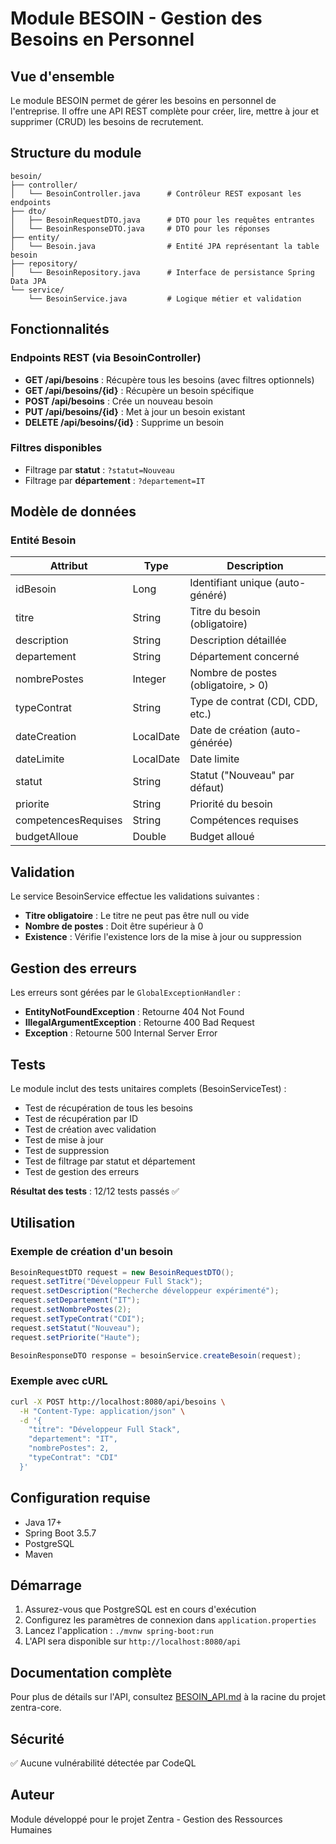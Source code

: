 # Module BESOIN - Gestion des Besoins en Personnel

## Vue d'ensemble

Le module BESOIN permet de gérer les besoins en personnel de l'entreprise. Il offre une API REST complète pour créer, lire, mettre à jour et supprimer (CRUD) les besoins de recrutement.

## Structure du module

```
besoin/
├── controller/
│   └── BesoinController.java      # Contrôleur REST exposant les endpoints
├── dto/
│   ├── BesoinRequestDTO.java      # DTO pour les requêtes entrantes
│   └── BesoinResponseDTO.java     # DTO pour les réponses
├── entity/
│   └── Besoin.java                # Entité JPA représentant la table besoin
├── repository/
│   └── BesoinRepository.java      # Interface de persistance Spring Data JPA
└── service/
    └── BesoinService.java         # Logique métier et validation
```

## Fonctionnalités

### Endpoints REST (via BesoinController)

- **GET /api/besoins** : Récupère tous les besoins (avec filtres optionnels)
- **GET /api/besoins/{id}** : Récupère un besoin spécifique
- **POST /api/besoins** : Crée un nouveau besoin
- **PUT /api/besoins/{id}** : Met à jour un besoin existant
- **DELETE /api/besoins/{id}** : Supprime un besoin

### Filtres disponibles

- Filtrage par **statut** : `?statut=Nouveau`
- Filtrage par **département** : `?departement=IT`

## Modèle de données

### Entité Besoin

| Attribut | Type | Description |
|----------|------|-------------|
| idBesoin | Long | Identifiant unique (auto-généré) |
| titre | String | Titre du besoin (obligatoire) |
| description | String | Description détaillée |
| departement | String | Département concerné |
| nombrePostes | Integer | Nombre de postes (obligatoire, > 0) |
| typeContrat | String | Type de contrat (CDI, CDD, etc.) |
| dateCreation | LocalDate | Date de création (auto-générée) |
| dateLimite | LocalDate | Date limite |
| statut | String | Statut ("Nouveau" par défaut) |
| priorite | String | Priorité du besoin |
| competencesRequises | String | Compétences requises |
| budgetAlloue | Double | Budget alloué |

## Validation

Le service BesoinService effectue les validations suivantes :

- **Titre obligatoire** : Le titre ne peut pas être null ou vide
- **Nombre de postes** : Doit être supérieur à 0
- **Existence** : Vérifie l'existence lors de la mise à jour ou suppression

## Gestion des erreurs

Les erreurs sont gérées par le `GlobalExceptionHandler` :

- **EntityNotFoundException** : Retourne 404 Not Found
- **IllegalArgumentException** : Retourne 400 Bad Request
- **Exception** : Retourne 500 Internal Server Error

## Tests

Le module inclut des tests unitaires complets (BesoinServiceTest) :

- Test de récupération de tous les besoins
- Test de récupération par ID
- Test de création avec validation
- Test de mise à jour
- Test de suppression
- Test de filtrage par statut et département
- Test de gestion des erreurs

**Résultat des tests** : 12/12 tests passés ✅

## Utilisation

### Exemple de création d'un besoin

```java
BesoinRequestDTO request = new BesoinRequestDTO();
request.setTitre("Développeur Full Stack");
request.setDescription("Recherche développeur expérimenté");
request.setDepartement("IT");
request.setNombrePostes(2);
request.setTypeContrat("CDI");
request.setStatut("Nouveau");
request.setPriorite("Haute");

BesoinResponseDTO response = besoinService.createBesoin(request);
```

### Exemple avec cURL

```bash
curl -X POST http://localhost:8080/api/besoins \
  -H "Content-Type: application/json" \
  -d '{
    "titre": "Développeur Full Stack",
    "departement": "IT",
    "nombrePostes": 2,
    "typeContrat": "CDI"
  }'
```

## Configuration requise

- Java 17+
- Spring Boot 3.5.7
- PostgreSQL
- Maven

## Démarrage

1. Assurez-vous que PostgreSQL est en cours d'exécution
2. Configurez les paramètres de connexion dans `application.properties`
3. Lancez l'application : `./mvnw spring-boot:run`
4. L'API sera disponible sur `http://localhost:8080/api`

## Documentation complète

Pour plus de détails sur l'API, consultez [BESOIN_API.md](../../../../../../../BESOIN_API.md) à la racine du projet zentra-core.

## Sécurité

✅ Aucune vulnérabilité détectée par CodeQL

## Auteur

Module développé pour le projet Zentra - Gestion des Ressources Humaines
